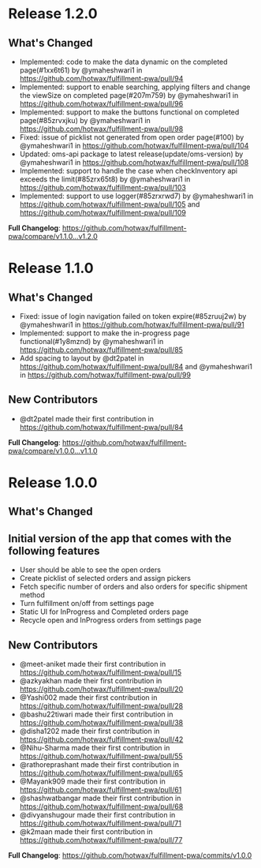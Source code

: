 # Release 1.2.0

## What's Changed
* Implemented: code to make the data dynamic on the completed page(#1xx6t61) by @ymaheshwari1 in https://github.com/hotwax/fulfillment-pwa/pull/94
* Implemented: support to enable searching, applying filters and change the viewSize on completed page(#207m759) by @ymaheshwari1 in https://github.com/hotwax/fulfillment-pwa/pull/96
* Implemented: support to make the buttons functional on completed page(#85zrvxjku) by @ymaheshwari1 in https://github.com/hotwax/fulfillment-pwa/pull/98
* Fixed: issue of picklist not generated from open order page(#100) by @ymaheshwari1 in https://github.com/hotwax/fulfillment-pwa/pull/104
* Updated: oms-api package to latest release(update/oms-version) by @ymaheshwari1 in https://github.com/hotwax/fulfillment-pwa/pull/108
* Implemented: support to handle the case when checkInventory api exceeds the limit(#85zrx65t8) by @ymaheshwari1 in https://github.com/hotwax/fulfillment-pwa/pull/103
* Implemented: support to use logger(#85zrxrwd7) by @ymaheshwari1 in https://github.com/hotwax/fulfillment-pwa/pull/105 and https://github.com/hotwax/fulfillment-pwa/pull/109


**Full Changelog**: https://github.com/hotwax/fulfillment-pwa/compare/v1.1.0...v1.2.0

# Release 1.1.0

## What's Changed
* Fixed: issue of login navigation failed on token expire(#85zruuj2w) by @ymaheshwari1 in https://github.com/hotwax/fulfillment-pwa/pull/91
* Implemented: support to make the in-progress page functional(#1y8mznd) by @ymaheshwari1 in https://github.com/hotwax/fulfillment-pwa/pull/85
* Add spacing to layout by @dt2patel in https://github.com/hotwax/fulfillment-pwa/pull/84 and @ymaheshwari1 in https://github.com/hotwax/fulfillment-pwa/pull/99

## New Contributors
* @dt2patel made their first contribution in https://github.com/hotwax/fulfillment-pwa/pull/84

**Full Changelog**: https://github.com/hotwax/fulfillment-pwa/compare/v1.0.0...v1.1.0

# Release 1.0.0

## What's Changed

##  Initial version of the app that comes with the following features
* User should be able to see the open orders
* Create picklist of selected orders and assign pickers
* Fetch specific number of orders and also orders for specific shipment method
* Turn fulfillment on/off from settings page
* Static UI for InProgress and Completed orders page
* Recycle open and InProgress orders from settings page

## New Contributors
* @meet-aniket made their first contribution in https://github.com/hotwax/fulfillment-pwa/pull/15
* @azkyakhan made their first contribution in https://github.com/hotwax/fulfillment-pwa/pull/20
* @Yashi002 made their first contribution in https://github.com/hotwax/fulfillment-pwa/pull/28
* @bashu22tiwari made their first contribution in https://github.com/hotwax/fulfillment-pwa/pull/38
* @disha1202 made their first contribution in https://github.com/hotwax/fulfillment-pwa/pull/42
* @Nihu-Sharma made their first contribution in https://github.com/hotwax/fulfillment-pwa/pull/55
* @rathoreprashant made their first contribution in https://github.com/hotwax/fulfillment-pwa/pull/65
* @Mayank909 made their first contribution in https://github.com/hotwax/fulfillment-pwa/pull/61
* @shashwatbangar made their first contribution in https://github.com/hotwax/fulfillment-pwa/pull/68
* @divyanshugour made their first contribution in https://github.com/hotwax/fulfillment-pwa/pull/71
* @k2maan made their first contribution in https://github.com/hotwax/fulfillment-pwa/pull/77

**Full Changelog**: https://github.com/hotwax/fulfillment-pwa/commits/v1.0.0